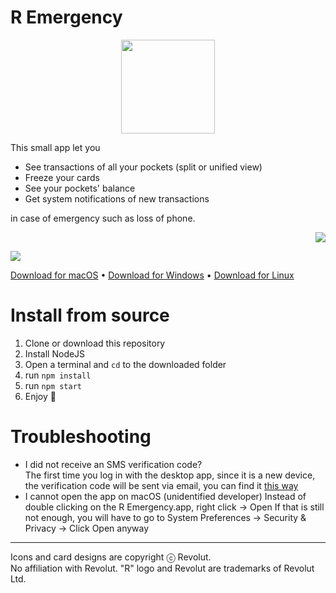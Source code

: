 # R Emergency
<p align="center">
	<img src="https://i.imgur.com/0N4oTTf.png" height="150" width="150" />
</p>

This small app let you
- See transactions of all your pockets (split or unified view)
- Freeze your cards
- See your pockets' balance
- Get system notifications of new transactions

in case of emergency such as loss of phone.

<p align="right">
	<img src="https://i.imgur.com/WiFFnjw.png" />
</p>

![](https://i.imgur.com/qXSd89I.gif)

[Download for macOS](https://github.com/Annihil/revolut-emergency/releases/latest/download/R.Emergency.dmg) •
[Download for Windows](https://github.com/Annihil/revolut-emergency/releases/latest/download/R.Emergency.Setup.exe) •
[Download for Linux](https://github.com/Annihil/revolut-emergency/releases/latest/download/r-emergency_amd64.snap)

# Install from source
1. Clone or download this repository
2. Install NodeJS
3. Open a terminal and `cd` to the downloaded folder
4. run `npm install`
5. run `npm start`
6. Enjoy 🙂

# Troubleshooting
* I did not receive an SMS verification code?  
  The first time you log in with the desktop app, since it is a new device, the verification code will be sent via email, you can find it [this way](https://github.com/Annihil/revolut-emergency/wiki/How-to-login-with-email)
* I cannot open the app on macOS (unidentified developer)
  Instead of double clicking on the R Emergency.app, right click → Open
  If that is still not enough, you will have to go to System Preferences → Security & Privacy → Click Open anyway

___
Icons and card designs are copyright ⓒ Revolut.  
No affiliation with Revolut. "R" logo and Revolut are trademarks of Revolut Ltd.

